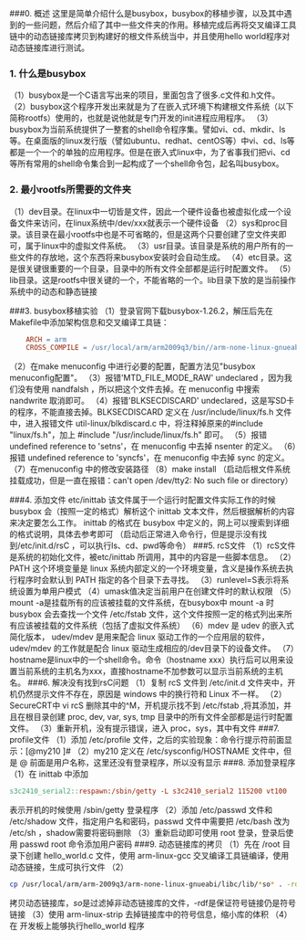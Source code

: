 ###0. 概述
这里是简单介绍什么是busybox，busybox的移植步骤，以及其中遇到的一些问题，然后介绍了其中一些文件夹的作用。移植完成后再将交叉编译工具链中的动态链接库拷贝到构建好的根文件系统当中，并且使用hello world程序对动态链接库进行测试。
### 1. 什么是busybox
（1）busybox是一个C语言写出来的项目，里面包含了很多.c文件和.h文件。
（2）busybox这个程序开发出来就是为了在嵌入式环境下构建根文件系统（以下简称rootfs）使用的，也就是说他就是专门开发的init进程应用程序。
（3）busybox为当前系统提供了一整套的shell命令程序集。譬如vi、cd、mkdir、ls等。在桌面版的linux发行版（譬如ubuntu、redhat、centOS等）中vi、cd、ls等都是一个一个的单独的应用程序。但是在嵌入式linux中，为了省事我们把vi、cd等所有常用的shell命令集合到一起构成了一个shell命令包，起名叫busybox。
### 2. 最小rootfs所需要的文件夹
（1）dev目录。在linux中一切皆是文件，因此一个硬件设备也被虚拟化成一个设备文件来访问，在linux系统中/dev/xxx就表示一个硬件设备
（2）sys和proc目录。该目录在最小rootfs中也是不可省略的，但是这两个只要创建了空文件夹即可，属于linux中的虚拟文件系统。
（3）usr目录。该目录是系统的用户所有的一些文件的存放地，这个东西将来busybox安装时会自动生成。
（4）etc目录。这是很关键很重要的一个目录，目录中的所有文件全部都是运行时配置文件。
（5）lib目录。这是rootfs中很关键的一个，不能省略的一个。lib目录下放的是当前操作系统中的动态和静态链接

###3. busybox移植实验
（1）登录官网下载busybox-1.26.2，解压后先在Makefile中添加架构信息和交叉编译工具链：
```Makefile
	ARCH = arm
	CROSS_COMPILE = /usr/local/arm/arm2009q3/bin//arm-none-linux-gnueabi-
```
（2）在make menuconfig 中进行必要的配置，配置方法见"busybox menuconfig配置"。
（3）报错'MTD_FILE_MODE_RAW' undeclared ，因为我们没有使用 nandfalsh ，所以把这个文件去掉。在 menuconfig 中搜索 nandwrite 取消即可。
（4）报错'BLKSECDISCARD' undeclared，这是写SD卡的程序，不能直接去掉。BLKSECDISCARD 定义在 /usr/include/linux/fs.h 文件中，进入报错文件 util-linux/blkdiscard.c 中，将注释掉原来的#include "linux/fs.h"，加上 #include "/usr/include/linux/fs.h" 即可。
（5）报错 undefined reference to 'setns'，在 menuconfig 中去掉 nsenter 的定义。
（6）报错 undefined reference to 'syncfs'，在 menuconfig 中去掉 sync 的定义。
（7）在menuconfig 中的修改安装路径
（8）make install
（启动后根文件系统挂载成功，但是一直在报错：can't open /dev/tty2: No such file or directory）

###4. 添加文件 etc/inittab 
该文件属于一个运行时配置文件实际工作的时候 busybox 会（按照一定的格式）解析这个 inittab 文本文件，然后根据解析的内容来决定要怎么工作。 inittab 的格式在 busybox 中定义的，网上可以搜索到详细的格式说明，具体去参考即可
（启动后正常进入命令行，但是提示没有找到/etc/init.d/rsC ，可以执行ls、cd、pwd等命令）
###5. rcS文件
（1）rcS文件是系统的初始化文件，被etc/inittab 
所调用，其中的内容是一些脚本信息。
（2）PATH 这个环境变量是 linux 系统内部定义的一个环境变量，含义是操作系统去执行程序时会默认到 PATH 指定的各个目录下去寻找。
（3）runlevel=S表示将系统设置为单用户模式
（4）umask值决定当前用户在创建文件时的默认权限
（5）mount -a是挂载所有的应该被挂载的文件系统，在busybox中 mount -a 时 busybox 会去查找一个文件 /etc/fstab 文件，这个文件按照一定的格式列出来所有应该被挂载的文件系统（包括了虚拟文件系统）
（6）mdev 是 udev 的嵌入式简化版本， udev/mdev 是用来配合 linux 驱动工作的一个应用层的软件， udev/mdev 的工作就是配合 linux 驱动生成相应的/dev目录下的设备文件。
（7）hostname是linux中的一个shell命令。命令（hostname xxx）执行后可以用来设置当前系统的主机名为xxx，直接hostname不加参数可以显示当前系统的主机名。
###6. 解决没有找到rsC问题
（1）复制 rcS 文件到 /etc/init.d 文件夹中，开机仍然提示文件不存在，原因是 windows 中的换行符和 Linux 不一样。
（2）SecureCRT中 vi rcS 删除其中的^M，开机提示找不到 /etc/fstab ,将其添加，并且在根目录创建 proc, dev, var, sys, tmp 目录中的所有文件全部都是运行时配置文件。
（3）重新开机，没有提示错误，进入 proc，sys，其中有文件
###7. profile文件
（1）添加 /etc/profile 文件，之后的实验现象：命令行提示符前面显示：[@my210 ]#
（2）my210 定义在 /etc/sysconfig/HOSTNAME 文件中，但是 @ 前面是用户名称，这里还没有登录程序，所以没有显示
###8. 添加登录程序
（1）在 inittab 中添加 
```Makefile
s3c2410_serial2::respawn:/sbin/getty -L s3c2410_serial2 115200 vt100 
```
表示开机的时候使用 /sbin/getty 登录程序
（2）添加 /etc/passwd 文件和 /etc/shadow 文件，指定用户名和密码，passwd 文件中需要把 /etc/bash 改为 /etc/sh ，shadow需要将密码删除
（3）重新启动即可使用 root 登录，登录后使用 passwd root 命令添加用户密码
###9. 动态链接库的拷贝
（1）先在 /root 目录下创建 hello_world.c 文件，使用 arm-linux-gcc  交叉编译工具链编译，使用动态链接，生成可执行文件
（2）
```sh
cp /usr/local/arm/arm-2009q3/arm-none-linux-gnueabi/libc/lib/*so* . -rdf 
```
拷贝动态链接库，*so*是过滤掉非动态链接库的文件，-rdf是保证符号链接仍是符号链接
（3）使用 arm-linux-strip 去掉链接库中的符号信息，缩小库的体积
（4）在 开发板上能够执行hello_world 程序









